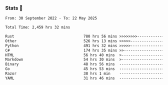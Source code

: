### Stats 👋
<!--START_SECTION:waka-->

```txt
From: 30 September 2022 - To: 22 May 2025

Total Time: 2,459 hrs 32 mins

Rust                               780 hrs 56 mins >>>>>>>>-----------------   31.75 %
Other                              526 hrs 13 mins >>>>>--------------------   21.40 %
Python                             491 hrs 32 mins >>>>>--------------------   19.98 %
C#                                 174 hrs 35 mins >>-----------------------   07.10 %
HTML                               56 hrs 40 mins  >------------------------   02.30 %
Markdown                           54 hrs 30 mins  >------------------------   02.22 %
Binary                             48 hrs 56 mins  -------------------------   01.99 %
Go                                 45 hrs 53 mins  -------------------------   01.87 %
Razor                              38 hrs 1 min    -------------------------   01.55 %
YAML                               31 hrs 46 mins  -------------------------   01.29 %
```

<!--END_SECTION:waka-->

<!--
**buhaytza2005/buhaytza2005** is a ✨ _special_ ✨ repository because its `README.md` (this file) appears on your GitHub profile.

Here are some ideas to get you started:

- 🔭 I’m currently working on ...
- 🌱 I’m currently learning ...
- 👯 I’m looking to collaborate on ...
- 🤔 I’m looking for help with ...
- 💬 Ask me about ...
- 📫 How to reach me: ...
- 😄 Pronouns: ...
- ⚡ Fun fact: ...
-->


